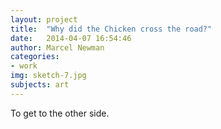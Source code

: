 ```yaml
---
layout: project
title:  "Why did the Chicken cross the road?"
date:   2014-04-07 16:54:46
author: Marcel Newman
categories:
- work
img: sketch-7.jpg
subjects: art
---
```

To get to the other side.